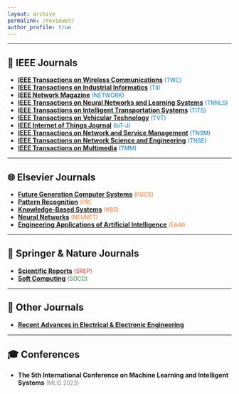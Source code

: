 ```yaml
---
layout: archive
permalink: /reviewer/
author_profile: true
---
```


---

## 📘 IEEE Journals
- **[IEEE Transactions on Wireless Communications](https://ieeexplore.ieee.org/xpl/RecentIssue.jsp?punumber=7693)** <span style="color:#0073b7; font-size:0.9em">(TWC)</span>  
- **[IEEE Transactions on Industrial Informatics](https://ieeexplore.ieee.org/xpl/RecentIssue.jsp?punumber=9424)** <span style="color:#0073b7; font-size:0.9em">(TII)</span>  
- **[IEEE Network Magazine](https://ieeexplore.ieee.org/xpl/RecentIssue.jsp?punumber=65)** <span style="color:#0073b7; font-size:0.9em">(NETWORK)</span>  
- **[IEEE Transactions on Neural Networks and Learning Systems](https://ieeexplore.ieee.org/xpl/RecentIssue.jsp?punumber=5962385)** <span style="color:#0073b7; font-size:0.9em">(TNNLS)</span>  
- **[IEEE Transactions on Intelligent Transportation Systems](https://ieeexplore.ieee.org/xpl/RecentIssue.jsp?punumber=6979)** <span style="color:#0073b7; font-size:0.9em">(TITS)</span>  
- **[IEEE Transactions on Vehicular Technology](https://ieeexplore.ieee.org/xpl/RecentIssue.jsp?punumber=25)** <span style="color:#0073b7; font-size:0.9em">(TVT)</span>  
- **[IEEE Internet of Things Journal](https://ieeexplore.ieee.org/xpl/RecentIssue.jsp?punumber=6488907)** <span style="color:#0073b7; font-size:0.9em">(IoT-J)</span>  
- **[IEEE Transactions on Network and Service Management](https://ieeexplore.ieee.org/xpl/RecentIssue.jsp?punumber=4275028)** <span style="color:#0073b7; font-size:0.9em">(TNSM)</span>  
- **[IEEE Transactions on Network Science and Engineering](https://www.comsoc.org/publications/journals/ieee-tnse)** <span style="color:#0073b7; font-size:0.9em">(TNSE)</span>  
- **[IEEE Transactions on Multimedia](https://ieeexplore.ieee.org/xpl/RecentIssue.jsp?punumber=6046)** <span style="color:#0073b7; font-size:0.9em">(TMM)</span>  

---

## 🌐 Elsevier Journals
- **[Future Generation Computer Systems](https://www.sciencedirect.com/journal/future-generation-computer-systems)** <span style="color:#f37021; font-size:0.9em">(FGCS)</span>  
- **[Pattern Recognition](https://www.sciencedirect.com/journal/pattern-recognition)** <span style="color:#f37021; font-size:0.9em">(PR)</span>  
- **[Knowledge-Based Systems](https://www.sciencedirect.com/journal/knowledge-based-systems)** <span style="color:#f37021; font-size:0.9em">(KBS)</span>  
- **[Neural Networks](https://www.sciencedirect.com/journal/neural-networks)** <span style="color:#f37021; font-size:0.9em">(NEUNET)</span>  
- **[Engineering Applications of Artificial Intelligence](https://www.sciencedirect.com/journal/engineering-applications-of-artificial-intelligence)** <span style="color:#f37021; font-size:0.9em">(EAAI)</span>  

---

## 📗 Springer & Nature Journals
- **[Scientific Reports](https://www.nature.com/srep/)** <span style="color:#d32f2f; font-size:0.9em">(SREP)</span>  
- **[Soft Computing](https://link.springer.com/journal/500)** <span style="color:#2e7d32; font-size:0.9em">(SOCO)</span>  

---

## 📙 Other Journals
- **[Recent Advances in Electrical & Electronic Engineering](https://www.benthamscience.com/public/journals/recent-advances-in-electrical-and-electronic-engineering)**  

---

## 🎓 Conferences
- **The 5th International Conference on Machine Learning and Intelligent Systems** <span style="color:gray; font-size:0.9em">(MLIS 2023)</span>  

